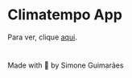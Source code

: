 # Climatempo App

Para ver, clique <a href="https://simoneguimaraes.github.io/climatempo-app/" target="_blank">aqui</a>.


#
Made with 💜 by Simone Guimarães
